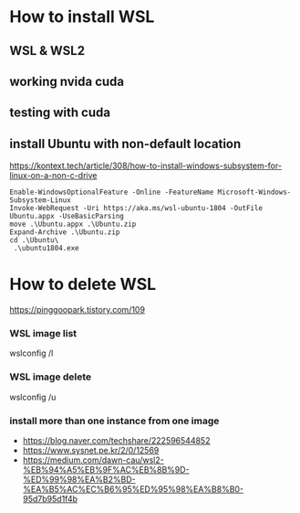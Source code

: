 # How to install WSL


## WSL & WSL2
## working nvida cuda
## testing with cuda
## install Ubuntu with non-default location
https://kontext.tech/article/308/how-to-install-windows-subsystem-for-linux-on-a-non-c-drive

```
Enable-WindowsOptionalFeature -Online -FeatureName Microsoft-Windows-Subsystem-Linux
Invoke-WebRequest -Uri https://aka.ms/wsl-ubuntu-1804 -OutFile Ubuntu.appx -UseBasicParsing
move .\Ubuntu.appx .\Ubuntu.zip
Expand-Archive .\Ubuntu.zip
cd .\Ubuntu\
 .\ubuntu1804.exe
 ```


# How to delete WSL
https://pinggoopark.tistory.com/109

### WSL image list
wslconfig /l

### WSL image delete
wslconfig /u <name of distribution>  


### install more than one instance from one image
- https://blog.naver.com/techshare/222596544852
- https://www.sysnet.pe.kr/2/0/12569
- https://medium.com/dawn-cau/wsl2-%EB%94%A5%EB%9F%AC%EB%8B%9D-%ED%99%98%EA%B2%BD-%EA%B5%AC%EC%B6%95%ED%95%98%EA%B8%B0-95d7b95d1f4b

